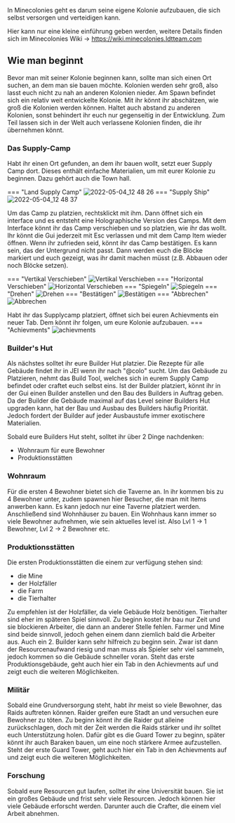 In Minecolonies geht es darum seine eigene Kolonie aufzubauen, die sich selbst versorgen und verteidigen kann. 

Hier kann nur eine kleine einführung geben werden, weitere Details finden sich im Minecolonies Wiki -> https://wiki.minecolonies.ldtteam.com

## Wie man beginnt

Bevor man mit seiner Kolonie beginnen kann, sollte man sich einen Ort suchen, an dem man sie bauen möchte. Kolonien werden sehr groß, also lasst euch nicht zu nah an anderen Kolonien nieder. Am Spawn befindet sich ein relativ weit entwickelte Kolonie. Mit ihr könnt ihr abschätzen, wie groß die Kolonien werden können. Haltet auch abstand zu anderen Kolonien, sonst behindert ihr euch nur gegenseitig in der Entwicklung.
Zum Teil lassen sich in der Welt auch verlassene Kolonien finden, die ihr übernehmen könnt.

### Das Supply-Camp
Habt ihr einen Ort gefunden, an dem ihr bauen wollt, setzt euer Supply Camp dort. Dieses enthält einfache Materialien, um mit eurer Kolonie zu beginnen. Dazu gehört auch die Town hall. 

=== "Land Supply Camp"
    ![2022-05-04_12 48 26](https://user-images.githubusercontent.com/62308030/166667821-009bb432-bc71-4963-9434-25128f3ff6d7.png)
=== "Supply Ship"
    ![2022-05-04_12 48 37](https://user-images.githubusercontent.com/62308030/166667806-87872c23-64f0-4010-ae48-b27654fe82fe.png)
    


Um das Camp zu platzien, rechtsklickt mit ihm. Dann öffnet sich ein interface und es entsteht eine Holographische Version des Camps. Mit dem Interface könnt ihr das Camp verschieben und so platzien, wie ihr das wollt. Ihr könnt die Gui jederzeit mit Esc verlassen und mit dem Camp Item wieder öffnen. Wenn ihr zufrieden seid, könnt ihr das Camp bestätigen. Es kann sein, das der Untergrund nicht passt. Dann werden euch die Blöcke markiert und euch gezeigt, was ihr damit machen müsst (z.B. Abbauen oder noch Blöcke setzen).

=== "Vertikal Verschieben"
![Vertikal Verschieben](https://user-images.githubusercontent.com/62308030/166675743-14dd8f2d-1c1f-4669-98ae-e23cdeec5c71.png)
=== "Horizontal Verschieben"
![Horizontal Verschieben](https://user-images.githubusercontent.com/62308030/166675751-64bcd341-87c2-4285-a6c7-1fdac6153aed.png)
=== "Spiegeln"
![Spiegeln](https://user-images.githubusercontent.com/62308030/166675749-d6aff56c-2299-454b-9906-09653e080601.png)
=== "Drehen"
![Drehen](https://user-images.githubusercontent.com/62308030/166675779-f7926b60-1bee-46ac-9360-9c9f1824aaa6.png)
=== "Bestätigen"
![Bestätigen](https://user-images.githubusercontent.com/62308030/166675806-1862a85c-b8d2-450b-8fa0-9a82eb0d8638.png)
=== "Abbrechen"
![Abbrechen](https://user-images.githubusercontent.com/62308030/166675812-c8ab9bcf-941c-4c7b-bec7-e57224503b98.png)


Habt ihr das Supplycamp platziert, öffnet sich bei euren Achievments ein neuer Tab. Dem könnt ihr folgen, um eure Kolonie aufzubauen.
=== "Achievments"
![achievments](https://user-images.githubusercontent.com/62308030/166677922-26221a54-d362-4014-bcbe-54f9a1cb2eb3.png)

### Builder's Hut
Als nächstes solltet ihr eure Builder Hut platzier. Die Rezepte für alle Gebäude findet ihr in JEI wenn ihr nach "@colo" sucht. Um das Gebäude zu Platzieren, nehmt das Build Tool, welches sich in eurem Supply Camp befindet oder craftet euch selbst eins.
Ist der Builder platziert, könnt ihr in der Gui einen Builder anstellen und den Bau des Builders in Auftrag geben. Da der Builder die Gebäude maximal auf das Level seiner Builders Hut upgraden kann, hat der Bau und Ausbau des Builders häufig Priorität. Jedoch fordert der Builder auf jeder Ausbaustufe immer exotischere Materialien.

Sobald eure Builders Hut steht, solltet ihr über 2 Dinge nachdenken:
- Wohnraum für eure Bewohner
- Produktionsstätten

### Wohnraum
Für die ersten 4 Bewohner bietet sich die Taverne an. In ihr kommen bis zu 4 Bewohner unter, zudem spawnen hier Besucher, die man mit Items anwerben kann. Es kann jedoch nur eine Taverne platziert werden. Anschließend sind Wohnhäuser zu bauen. Ein Wohnhaus kann immer so viele Bewohner aufnehmen, wie sein aktuelles level ist. Also Lvl 1 -> 1 Bewohner, Lvl 2 -> 2 Bewohner etc.

### Produktionsstätten
Die ersten Produktionsstätten die einem zur verfügung stehen sind:
- die Mine
- der Holzfäller
- die Farm
- die Tierhalter

Zu empfehlen ist der Holzfäller, da viele Gebäude Holz benötigen. Tierhalter sind eher im späteren Spiel sinnvoll. Zu beginn kostet ihr bau nur Zeit und sie blockieren Arbeiter, die dann an anderer Stelle fehlen. Farmer und Mine sind beide sinnvoll, jedoch gehen einem dann ziemlich bald die Arbeiter aus. Auch ein 2. Builder kann sehr hilfreich zu beginn sein. Zwar ist dann der Resourcenaufwand riesig und man muss als Spieler sehr viel sammeln, jedoch kommen so die Gebäude schneller voran.
Steht das erste Produktionsgebäude, geht auch hier ein Tab in den Achievments auf und zeigt euch die weiteren Möglichkeiten.

### Militär
Sobald eine Grundversorgung steht, habt ihr meist so viele Bewohner, das Raids auftreten können. Raider greifen eure Stadt an und versuchen eure Bewohner zu töten. Zu beginn könnt ihr die Raider gut alleine zurückschlagen, doch mit der Zeit werden die Raids stärker und ihr solltet euch Unterstützung holen. Dafür gibt es die Guard Tower zu beginn, später könnt ihr auch Baraken bauen, um eine noch stärkere Armee aufzustellen.
Steht der erste Guard Tower, geht auch hier ein Tab in den Achievments auf und zeigt euch die weiteren Möglichkeiten.

### Forschung
Sobald eure Resourcen gut laufen, solltet ihr eine Universität bauen. Sie ist ein großes Gebäude und frist sehr viele Resourcen. Jedoch können hier viele Gebäude erforscht werden. Darunter auch die Crafter, die einem viel Arbeit abnehmen.



